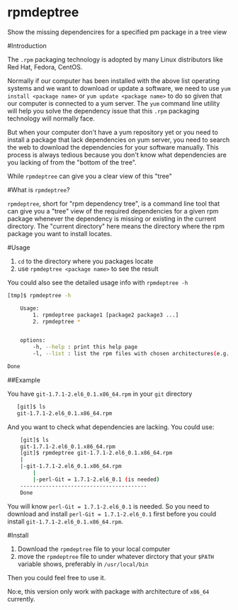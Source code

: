 # rpmdeptree
Show the missing dependencires for a specified pm package in a tree view

#Introduction

The `.rpm` packaging technology is adopted by many Linux distributors like Red Hat, Fedora, CentOS. 

Normally if our computer has been installed with the above list operating systems and we want to download or update a software, we need to use `yum install <package name>` or `yum update <package name>` to do so given that our computer is connected to a yum server. The `yum` command line utility will help you solve the dependency issue that this `.rpm` packaging technology will normally face.

But when your computer don't have a yum repository yet or you need to install a package that lack dependencies on yum server, you need to search the web to download the dependencies for your software manually. This process is always tedious because you don't know what dependencies are you lacking of from the "bottom of the tree".

While `rpmdeptree` can give you a clear view of this "tree"

#What is `rpmdeptree`?

`rpmdeptree`, short for "rpm dependency tree",  is a command line tool that can give you a "tree" view of the required dependencies for a given rpm package whenever the dependency is missing or existing in the current directory. The "current directory" here means the directory where the rpm package you want to install locates.

#Usage

1. `cd` to the directory where you packages locate
2. use `rpmdeptree <package name>` to see the result

You could also see the detailed usage info with `rpmdeptree -h`

```bash
[tmp]$ rpmdeptree -h

    Usage:
        1. rpmdeptree package1 [package2 package3 ...]
        2. rpmdeptree *


    options:
        -h, --help : print this help page
        -l, --list : list the rpm files with chosen architectures(e.g. x86_64) (others not avaliable yet)

Done
```

##Example

You have `git-1.7.1-2.el6_0.1.x86_64.rpm` in your `git` directory

```bash
   [git]$ ls
   git-1.7.1-2.el6_0.1.x86_64.rpm
```

And you want to check what dependencies are lacking. You could use:

```bash
    [git]$ ls
    git-1.7.1-2.el6_0.1.x86_64.rpm
    [git]$ rpmdeptree git-1.7.1-2.el6_0.1.x86_64.rpm
    |
    |-git-1.7.1-2.el6_0.1.x86_64.rpm
        |
        |-perl-Git = 1.7.1-2.el6_0.1 (is needed)
    ----------------------------------------
    Done
```

You will know `perl-Git = 1.7.1-2.el6_0.1` is needed. So you need to download and install `perl-Git = 1.7.1-2.el6_0.1` first before you could install `git-1.7.1-2.el6_0.1.x86_64.rpm`.

#Install

1. Download the `rpmdeptree` file to your local computer
2. move the `rpmdeptree` file to under whatever dirctory that your `$PATH` variable shows, preferably in `/usr/local/bin`

Then you could feel free to use it. 

No:e, this version only work with package with architecture of `x86_64` currently.
